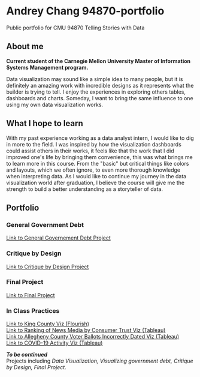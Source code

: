 # Andrey Chang 94870-portfolio 
Public portfolio for CMU 94870 Telling Stories with Data

## About me
**Current student of the Carnegie Mellon University Master of Information Systems Management program.**  
  
Data visualization may sound like a simple idea to many people, but it is definitely an amazing work with incredible designs as it represents what the builder is trying to tell. I enjoy the experiences in exploring others tables, dashboards and charts. Someday, I want to bring the same influence to one using my own data visualization works.

## What I hope to learn
With my past experience working as a data analyst intern, I would like to dig in more to the field. I was inspired by how the visualization dashboards could assist others in their works, it feels like that the work that I did improved one's life by bringing them convenience, this was what brings me to learn more in this course. From the "basic" but critical things like colors and layouts, which we often ignore, to even more thorough knowledge when interpreting data. As I would like to continue my journey in the data visualization world after graduation, I believe the course will give me the strength to build a better understanding as a storyteller of data.

## Portfolio
### General Government Debt 
[Link to General Governement Debt Project](https://andreywc.github.io/94870-portfolio/generalgovernmentdebt.html)  
  
### Critique by Design
[Link to Critique by Design Project](https://andreywc.github.io/94870-portfolio/critiquebydesign.html)  
  
### Final Project  
[Link to Final Project](https://andreywc.github.io/94870-portfolio/final_project_andrey_chang.html)  
  
### In Class Practices
[Link to King County Viz (Flourish)](https://andreywc.github.io/94870-portfolio/kingcountydemo.html)  
[Link to Ranking of News Media by Consumer Trust Viz (Tableau)](https://andreywc.github.io/94870-portfolio/rankingofnewsmediabyconsumertrust.html)  
[Link to Allegheny County Voter Ballots Incorrectly Dated Viz (Tableau)](https://andreywc.github.io/94870-portfolio/alleghenycountyvoterballots.html)  
[Link to COVID-19 Activity Viz (Tableau)](https://andreywc.github.io/94870-portfolio/covid19activity.html)  
  
***To be continued***  
Projects including *Data Visualization, Visualizing government debt, Critique by Design, Final Project*.
